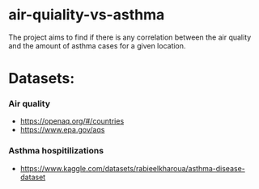 # air-quiality-vs-asthma

The project aims to find if there is any correlation between the air quality and the amount of asthma cases for a given location.

# Datasets:
### Air quality
- https://openaq.org/#/countries
- https://www.epa.gov/aqs

### Asthma hospitilizations
- https://www.kaggle.com/datasets/rabieelkharoua/asthma-disease-dataset
